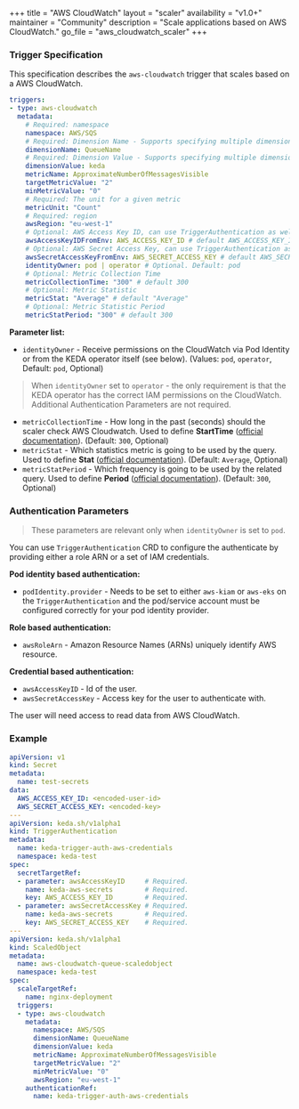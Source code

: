 +++
title = "AWS CloudWatch"
layout = "scaler"
availability = "v1.0+"
maintainer = "Community"
description = "Scale applications based on AWS CloudWatch."
go_file = "aws_cloudwatch_scaler"
+++

### Trigger Specification

This specification describes the `aws-cloudwatch` trigger that scales based on a AWS CloudWatch.

```yaml
triggers:
- type: aws-cloudwatch
  metadata:
    # Required: namespace
    namespace: AWS/SQS
    # Required: Dimension Name - Supports specifying multiple dimension names by using ";" as a separator i.e. dimensionName: QueueName;QueueName
    dimensionName: QueueName
    # Required: Dimension Value - Supports specifying multiple dimension values by using ";" as a separator i.e. dimensionValue: queue1;queue2
    dimensionValue: keda
    metricName: ApproximateNumberOfMessagesVisible
    targetMetricValue: "2"
    minMetricValue: "0"
    # Required: The unit for a given metric
    metricUnit: "Count"
    # Required: region
    awsRegion: "eu-west-1"
    # Optional: AWS Access Key ID, can use TriggerAuthentication as well
    awsAccessKeyIDFromEnv: AWS_ACCESS_KEY_ID # default AWS_ACCESS_KEY_ID
    # Optional: AWS Secret Access Key, can use TriggerAuthentication as well
    awsSecretAccessKeyFromEnv: AWS_SECRET_ACCESS_KEY # default AWS_SECRET_ACCESS_KEY
    identityOwner: pod | operator # Optional. Default: pod
    # Optional: Metric Collection Time
    metricCollectionTime: "300" # default 300
    # Optional: Metric Statistic
    metricStat: "Average" # default "Average"
    # Optional: Metric Statistic Period
    metricStatPeriod: "300" # default 300
```

**Parameter list:**

- `identityOwner` - Receive permissions on the CloudWatch via Pod Identity or from the KEDA operator itself (see below). (Values: `pod`, `operator`, Default: `pod`, Optional)

> When `identityOwner` set to `operator` - the only requirement is that the KEDA operator has the correct IAM permissions on the CloudWatch. Additional Authentication Parameters are not required.

- `metricCollectionTime` - How long in the past (seconds) should the scaler check AWS Cloudwatch. Used to define **StartTime** ([official documentation](https://docs.aws.amazon.com/AmazonCloudWatch/latest/APIReference/API_GetMetricStatistics.html)). (Default: `300`, Optional)
- `metricStat` - Which statistics metric is going to be used by the query. Used to define **Stat** ([official documentation](https://docs.aws.amazon.com/AmazonCloudWatch/latest/APIReference/API_GetMetricStatistics.html)). (Default: `Average`, Optional)
- `metricStatPeriod` - Which frequency is going to be used by the related query. Used to define **Period** ([official documentation](https://docs.aws.amazon.com/AmazonCloudWatch/latest/APIReference/API_GetMetricStatistics.html)). (Default: `300`, Optional)


### Authentication Parameters

> These parameters are relevant only when `identityOwner` is set to `pod`.

You can use `TriggerAuthentication` CRD to configure the authenticate by providing either a role ARN or a set of IAM credentials.

**Pod identity based authentication:**

- `podIdentity.provider` - Needs to be set to either `aws-kiam` or `aws-eks` on the `TriggerAuthentication` and the pod/service account must be configured correctly for your pod identity provider.

**Role based authentication:**

- `awsRoleArn` - Amazon Resource Names (ARNs) uniquely identify AWS resource.

**Credential based authentication:**

- `awsAccessKeyID` - Id of the user.
- `awsSecretAccessKey` - Access key for the user to authenticate with.

The user will need access to read data from AWS CloudWatch.

### Example

```yaml
apiVersion: v1
kind: Secret
metadata:
  name: test-secrets
data:
  AWS_ACCESS_KEY_ID: <encoded-user-id>
  AWS_SECRET_ACCESS_KEY: <encoded-key>
---
apiVersion: keda.sh/v1alpha1
kind: TriggerAuthentication
metadata:
  name: keda-trigger-auth-aws-credentials
  namespace: keda-test
spec:
  secretTargetRef:
  - parameter: awsAccessKeyID     # Required.
    name: keda-aws-secrets        # Required.
    key: AWS_ACCESS_KEY_ID        # Required.
  - parameter: awsSecretAccessKey # Required.
    name: keda-aws-secrets        # Required.
    key: AWS_SECRET_ACCESS_KEY    # Required.
---
apiVersion: keda.sh/v1alpha1
kind: ScaledObject
metadata:
  name: aws-cloudwatch-queue-scaledobject
  namespace: keda-test
spec:
  scaleTargetRef:
    name: nginx-deployment
  triggers:
  - type: aws-cloudwatch
    metadata:
      namespace: AWS/SQS
      dimensionName: QueueName
      dimensionValue: keda
      metricName: ApproximateNumberOfMessagesVisible
      targetMetricValue: "2"
      minMetricValue: "0"
      awsRegion: "eu-west-1"
    authenticationRef:
      name: keda-trigger-auth-aws-credentials
```
